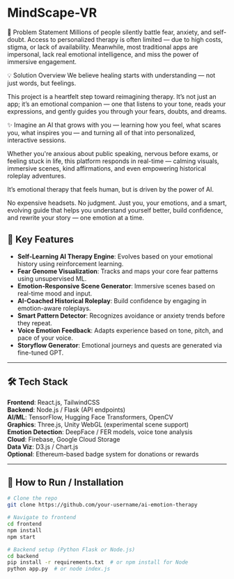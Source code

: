  # MindScape-VR


🧩 Problem Statement
Millions of people silently battle fear, anxiety, and self-doubt. Access to personalized therapy is often limited — due to high costs, stigma, or lack of availability.
Meanwhile, most traditional apps are impersonal, lack real emotional intelligence, and miss the power of immersive engagement.

💡 Solution Overview
We believe healing starts with understanding — not just words, but feelings.

This project is a heartfelt step toward reimagining therapy. It’s not just an app; it’s an emotional companion — one that listens to your tone, reads your expressions, and gently guides you through your fears, doubts, and dreams.

✨ Imagine an AI that grows with you — learning how you feel, what scares you, what inspires you — and turning all of that into personalized, interactive sessions.

Whether you're anxious about public speaking, nervous before exams, or feeling stuck in life, this platform responds in real-time — calming visuals, immersive scenes, kind affirmations, and even empowering historical roleplay adventures.

It’s emotional therapy that feels human, but is driven by the power of AI.

No expensive headsets. No judgment. Just you, your emotions, and a smart, evolving guide that helps you understand yourself better, build confidence, and rewrite your story — one emotion at a time.



## 🚀 Key Features

- **Self-Learning AI Therapy Engine**: Evolves based on your emotional history using reinforcement learning.
- **Fear Genome Visualization**: Tracks and maps your core fear patterns using unsupervised ML.
- **Emotion-Responsive Scene Generator**: Immersive scenes based on real-time mood and input.
- **AI-Coached Historical Roleplay**: Build confidence by engaging in emotion-aware roleplays.
- **Smart Pattern Detector**: Recognizes avoidance or anxiety trends before they repeat.
- **Voice Emotion Feedback**: Adapts experience based on tone, pitch, and pace of your voice.
- **Storyflow Generator**: Emotional journeys and quests are generated via fine-tuned GPT.

---

## 🛠️ Tech Stack

**Frontend**: React.js, TailwindCSS  
**Backend**: Node.js / Flask (API endpoints)  
**AI/ML**: TensorFlow, Hugging Face Transformers, OpenCV  
**Graphics**: Three.js, Unity WebGL (experimental scene support)  
**Emotion Detection**: DeepFace / FER models, voice tone analysis  
**Cloud**: Firebase, Google Cloud Storage  
**Data Viz**: D3.js / Chart.js  
**Optional**: Ethereum-based badge system for donations or rewards

---

## 🔧 How to Run / Installation

```bash
# Clone the repo
git clone https://github.com/your-username/ai-emotion-therapy

# Navigate to frontend
cd frontend
npm install
npm start

# Backend setup (Python Flask or Node.js)
cd backend
pip install -r requirements.txt  # or npm install for Node
python app.py  # or node index.js
